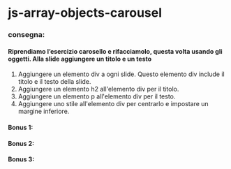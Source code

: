# js-array-objects-carousel

### consegna:
#### Riprendiamo l’esercizio carosello e rifacciamolo, questa volta usando gli oggetti. Alla slide aggiungere un titolo e un testo

1. Aggiungere un elemento div a ogni slide. Questo elemento div include il titolo e il testo della slide.
2. Aggiungere un elemento h2 all'elemento div per il titolo.
3. Aggiungere un elemento p all'elemento div per il testo.
4. Aggiungere uno stile all'elemento div per centrarlo e impostare un margine inferiore.



#### Bonus 1:


#### Bonus 2:


#### Bonus 3: